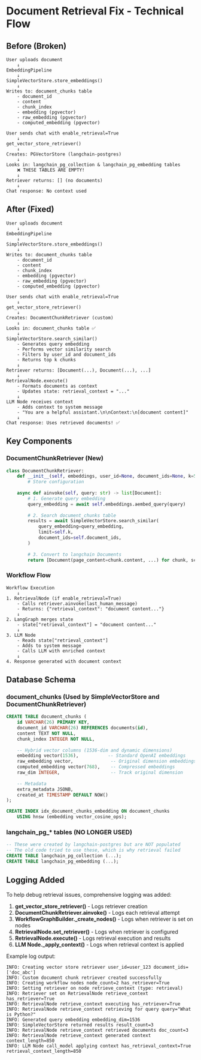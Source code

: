 # Document Retrieval Fix - Technical Flow

## Before (Broken)

```
User uploads document
    ↓
EmbeddingPipeline
    ↓
SimpleVectorStore.store_embeddings()
    ↓
Writes to: document_chunks table
    - document_id
    - content
    - chunk_index  
    - embedding (pgvector)
    - raw_embedding (pgvector)
    - computed_embedding (pgvector)

User sends chat with enable_retrieval=True
    ↓
get_vector_store_retriever()
    ↓
Creates: PGVectorStore (langchain-postgres)
    ↓
Looks in: langchain_pg_collection & langchain_pg_embedding tables
    ❌ THESE TABLES ARE EMPTY!
    ↓
Retriever returns: [] (no documents)
    ↓
Chat response: No context used
```

## After (Fixed)

```
User uploads document
    ↓
EmbeddingPipeline
    ↓
SimpleVectorStore.store_embeddings()
    ↓
Writes to: document_chunks table
    - document_id
    - content
    - chunk_index
    - embedding (pgvector)
    - raw_embedding (pgvector)  
    - computed_embedding (pgvector)

User sends chat with enable_retrieval=True
    ↓
get_vector_store_retriever()
    ↓
Creates: DocumentChunkRetriever (custom)
    ↓
Looks in: document_chunks table ✅
    ↓
SimpleVectorStore.search_similar()
    - Generates query embedding
    - Performs vector similarity search
    - Filters by user_id and document_ids
    - Returns top k chunks
    ↓
Retriever returns: [Document(...), Document(...), ...]
    ↓
RetrievalNode.execute()
    - Formats documents as context
    - Updates state: retrieval_context = "..."
    ↓
LLM Node receives context
    - Adds context to system message
    - "You are a helpful assistant.\n\nContext:\n[document content]"
    ↓
Chat response: Uses retrieved documents! ✅
```

## Key Components

### DocumentChunkRetriever (New)
```python
class DocumentChunkRetriever:
    def __init__(self, embeddings, user_id=None, document_ids=None, k=5):
        # Store configuration
        
    async def ainvoke(self, query: str) -> list[Document]:
        # 1. Generate query embedding
        query_embedding = await self.embeddings.aembed_query(query)
        
        # 2. Search document_chunks table
        results = await SimpleVectorStore.search_similar(
            query_embedding=query_embedding,
            limit=self.k,
            document_ids=self.document_ids,
        )
        
        # 3. Convert to langchain Documents
        return [Document(page_content=chunk.content, ...) for chunk, score in results]
```

### Workflow Flow
```
Workflow Execution
    ↓
1. RetrievalNode (if enable_retrieval=True)
    - Calls retriever.ainvoke(last_human_message)
    - Returns: {"retrieval_context": "document content..."}
    ↓
2. LangGraph merges state
    - state["retrieval_context"] = "document content..."
    ↓
3. LLM Node
    - Reads state["retrieval_context"]
    - Adds to system message
    - Calls LLM with enriched context
    ↓
4. Response generated with document context
```

## Database Schema

### document_chunks (Used by SimpleVectorStore and DocumentChunkRetriever)
```sql
CREATE TABLE document_chunks (
    id VARCHAR(26) PRIMARY KEY,
    document_id VARCHAR(26) REFERENCES documents(id),
    content TEXT NOT NULL,
    chunk_index INTEGER NOT NULL,
    
    -- Hybrid vector columns (1536-dim and dynamic dimensions)
    embedding vector(1536),           -- Standard OpenAI embeddings
    raw_embedding vector,              -- Original dimension embeddings  
    computed_embedding vector(768),    -- Compressed embeddings
    raw_dim INTEGER,                   -- Track original dimension
    
    -- Metadata
    extra_metadata JSONB,
    created_at TIMESTAMP DEFAULT NOW()
);

CREATE INDEX idx_document_chunks_embedding ON document_chunks 
    USING hnsw (embedding vector_cosine_ops);
```

### langchain_pg_* tables (NO LONGER USED)
```sql
-- These were created by langchain-postgres but are NOT populated
-- The old code tried to use these, which is why retrieval failed
CREATE TABLE langchain_pg_collection (...);
CREATE TABLE langchain_pg_embedding (...);
```

## Logging Added

To help debug retrieval issues, comprehensive logging was added:

1. **get_vector_store_retriever()** - Logs retriever creation
2. **DocumentChunkRetriever.ainvoke()** - Logs each retrieval attempt
3. **WorkflowGraphBuilder._create_nodes()** - Logs when retriever is set on nodes
4. **RetrievalNode.set_retriever()** - Logs when retriever is configured
5. **RetrievalNode.execute()** - Logs retrieval execution and results
6. **LLM Node._apply_context()** - Logs when retrieval context is applied

Example log output:
```
INFO: Creating vector store retriever user_id=user_123 document_ids=['doc_abc']
INFO: Custom document chunk retriever created successfully
INFO: Creating workflow nodes node_count=2 has_retriever=True
INFO: Setting retriever on node retrieve_context (type: retrieval)
INFO: Retriever set on RetrievalNode retrieve_context has_retriever=True
INFO: RetrievalNode retrieve_context executing has_retriever=True
INFO: RetrievalNode retrieve_context retrieving for query query="What is Python?"
INFO: Generated query embedding embedding_dim=1536
INFO: SimpleVectorStore returned results result_count=3
INFO: RetrievalNode retrieve_context retrieved documents doc_count=3
INFO: RetrievalNode retrieve_context generated context context_length=850
INFO: LLM Node call_model applying context has_retrieval_context=True retrieval_context_length=850
```
